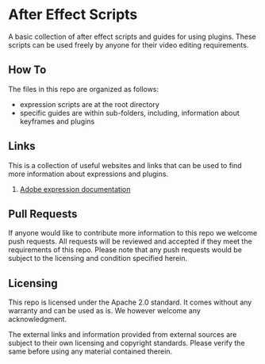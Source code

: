 # After Effect Scripts
A basic collection of after effect scripts and guides for using plugins. These scripts can be used freely by anyone for their video editing requirements.



## How To

The files in this repo are organized as follows:

- expression scripts are at the root directory
- specific guides are within sub-folders, including, information about keyframes and plugins



## Links

This is a collection of useful websites and links that can be used to find more information about expressions and plugins.

1. [Adobe expression documentation](https://helpx.adobe.com/in/after-effects/using/expression-language-reference.html)



## Pull Requests

If anyone would like to contribute more information to this repo we welcome push requests. All requests will be reviewed and accepted if they meet the requirements of this repo. Please note that any push requests would be subject to the licensing and condition specified herein.



## Licensing

This repo is licensed under the Apache 2.0 standard. It comes without any warranty and can be used as is. We however welcome any acknowledgment.

The external links and information provided from external sources are subject to their own licensing and copyright standards. Please verify the same before using any material contained therein.
